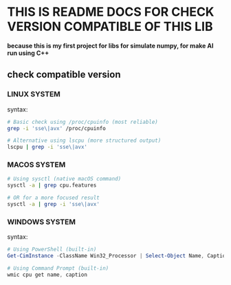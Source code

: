 # THIS IS README DOCS FOR CHECK VERSION COMPATIBLE OF THIS LIB

**because this is my first project for libs for simulate numpy, for make AI run using C++**

## check compatible version

### LINUX SYSTEM

syntax:

```bash
# Basic check using /proc/cpuinfo (most reliable)
grep -i 'sse\|avx' /proc/cpuinfo

# Alternative using lscpu (more structured output)
lscpu | grep -i 'sse\|avx'
```

### MACOS SYSTEM

```bash
# Using sysctl (native macOS command)
sysctl -a | grep cpu.features

# OR for a more focused result
sysctl -a | grep -i 'sse\|avx'
```

### WINDOWS SYSTEM

syntax:

```powershell
# Using PowerShell (built-in)
Get-CimInstance -ClassName Win32_Processor | Select-Object Name, Caption, Description

# Using Command Prompt (built-in)
wmic cpu get name, caption
```
